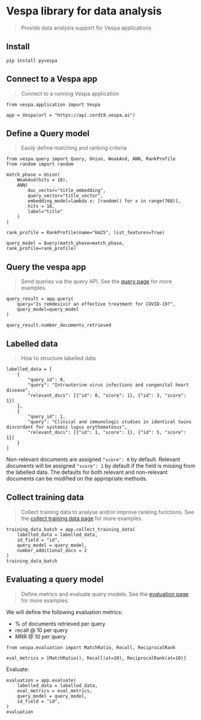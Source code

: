 # Vespa library for data analysis
> Provide data analysis support for Vespa applications


## Install

`pip install pyvespa`

## Connect to a Vespa app

> Connect to a running Vespa application

```
from vespa.application import Vespa

app = Vespa(url = "https://api.cord19.vespa.ai")
```

## Define a Query model

> Easily define matching and ranking criteria

```
from vespa.query import Query, Union, WeakAnd, ANN, RankProfile
from random import random

match_phase = Union(
    WeakAnd(hits = 10), 
    ANN(
        doc_vector="title_embedding", 
        query_vector="title_vector", 
        embedding_model=lambda x: [random() for x in range(768)],
        hits = 10,
        label="title"
    )
)

rank_profile = RankProfile(name="bm25", list_features=True)

query_model = Query(match_phase=match_phase, rank_profile=rank_profile)
```

## Query the vespa app

> Send queries via the query API. See the [query page](/vespa/query) for more examples.

```
query_result = app.query(
    query="Is remdesivir an effective treatment for COVID-19?", 
    query_model=query_model
)
```

```
query_result.number_documents_retrieved
```

## Labelled data

> How to structure labelled data

```
labelled_data = [
    {
        "query_id": 0, 
        "query": "Intrauterine virus infections and congenital heart disease",
        "relevant_docs": [{"id": 0, "score": 1}, {"id": 3, "score": 1}]
    },
    {
        "query_id": 1, 
        "query": "Clinical and immunologic studies in identical twins discordant for systemic lupus erythematosus",
        "relevant_docs": [{"id": 1, "score": 1}, {"id": 5, "score": 1}]
    }
]
```

Non-relevant documents are assigned `"score": 0` by default. Relevant documents will be assigned `"score": 1` by default if the field is missing from the labelled data. The defaults for both relevant and non-relevant documents can be modified on the appropriate methods.

## Collect training data

> Collect training data to analyse and/or improve ranking functions. See the [collect training data page](/vespa/collect_training_data) for more examples.

```
training_data_batch = app.collect_training_data(
    labelled_data = labelled_data,
    id_field = "id",
    query_model = query_model,
    number_additional_docs = 2
)
training_data_batch
```

## Evaluating a query model

> Define metrics and evaluate query models. See the [evaluation page](/vespa/evaluation) for more examples.

We will define the following evaluation metrics:
* % of documents retrieved per query
* recall @ 10 per query
* MRR @ 10 per query

```
from vespa.evaluation import MatchRatio, Recall, ReciprocalRank

eval_metrics = [MatchRatio(), Recall(at=10), ReciprocalRank(at=10)]
```

Evaluate:

```
evaluation = app.evaluate(
    labelled_data = labelled_data,
    eval_metrics = eval_metrics, 
    query_model = query_model, 
    id_field = "id",
)
evaluation
```
